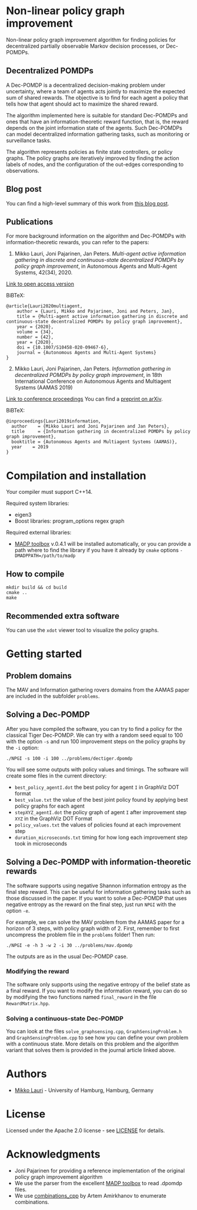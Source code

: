 # Non-linear policy graph improvement
Non-linear policy graph improvement algorithm for finding policies for decentralized partially observable Markov decision processes, or Dec-POMDPs.

## Decentralized POMDPs
A Dec-POMDP is a decentralized decision-making problem under uncertainty, where a team of agents acts jointly to maximize the expected sum of shared rewards.
The objective is to find for each agent a policy that tells how that agent should act to maximize the shared reward.

The algorithm implemented here is suitable for standard Dec-POMDPs and ones that have an information-theoretic reward function, that is, the reward depends on the joint information state of the agents.
Such Dec-POMDPs can model decentralized information gathering tasks, such as monitoring or surveillance tasks.

The algorithm represents policies as finite state controllers, or policy graphs.
The policy graphs are iteratively improved by finding the action labels of nodes, and the configuration of the out-edges corresponding to observations.

## Blog post
You can find a high-level summary of this work from [this blog post](https://laurimi.github.io/research/2020/06/13/active-perception.html).

## Publications
For more background information on the algorithm and Dec-POMDPs with information-theoretic rewards, you can refer to the papers:

1. Mikko Lauri, Joni Pajarinen, Jan Peters. *Multi-agent active information gathering in discrete and continuous-state decentralized POMDPs by policy graph improvement*, in Autonomous Agents and Multi-Agent Systems, 42(34), 2020.

[Link to open access version](https://link.springer.com/article/10.1007/s10458-020-09467-6)

BiBTeX:
```
@article{Lauri2020multiagent,
  	author = {Lauri, Mikko and Pajarinen, Joni and Peters, Jan},
	title = {Multi-agent active information gathering in discrete and continuous-state decentralized POMDPs by policy graph improvement},
	year = {2020},
	volume = {34},
	number = {42},
	year = {2020},
	doi = {10.1007/S10458-020-09467-6},
	journal = {Autonomous Agents and Multi-Agent Systems}
}
```

2. Mikko Lauri, Joni Pajarinen, Jan Peters. *Information gathering in decentralized POMDPs by policy graph improvement*, in 18th International Conference on Autonomous Agents and Multiagent Systems (AAMAS 2019)

[Link to conference proceedings](https://dl.acm.org/doi/abs/10.5555/3306127.3331815)
You can find a [preprint on arXiv](https://arxiv.org/abs/1902.09840).

BiBTeX:
```
@inproceedings{Lauri2019information,
  author    = {Mikko Lauri and Joni Pajarinen and Jan Peters}, 
  title     = {Information gathering in decentralized POMDPs by policy graph improvement},
  booktitle = {Autonomous Agents and Multiagent Systems (AAMAS)},
  year    = 2019
}
```

# Compilation and installation
Your compiler must support C++14.

Required system libraries:
- eigen3
- Boost libraries: program_options regex graph

Required external libraries:
- [MADP toolbox](https://github.com/MADPToolbox/MADP) v.0.4.1 will be installed automatically, or you can provide a path where to find the library if you have it already by `cmake` options `-DMADPPATH=/path/to/madp`


## How to compile
```
mkdir build && cd build
cmake ..
make
```

## Recommended extra software
You can use the `xdot` viewer tool to visualize the policy graphs.

# Getting started

## Problem domains
The MAV and Information gathering rovers domains from the AAMAS paper are included in the subfolder `problems`.

## Solving a Dec-POMDP
After you have compiled the software, you can try to find a policy for the classical Tiger Dec-POMDP.
We can try with a random seed equal to 100 with the option `-s` and run 100 improvement steps on the policy graphs by the `-i` option:
```
./NPGI -s 100 -i 100 ../problems/dectiger.dpomdp
```

You will see some outputs with policy values and timings.
The software will create some files in the current directory:
- `best_policy_agentI.dot` the best policy for agent `I` in GraphViz DOT format
- `best_value.txt` the value of the best joint policy found by applying best policy graphs for each agent
- `stepXYZ_agentI.dot` the policy graph of agent `I` after improvement step `XYZ` in the GraphViz DOT Format
- `policy_values.txt` the values of policies found at each improvement step
- `duration_microseconds.txt` timing for how long each improvement step took in microseconds


## Solving a Dec-POMDP with information-theoretic rewards
The software supports using negative Shannon information entropy as the final step reward.
This can be useful for information gathering tasks such as those discussed in the paper.
If you want to solve a Dec-POMDP that uses negative entropy as the reward on the final step, just run `NPGI` with the option `-e`.

For example, we can solve the MAV problem from the AAMAS paper for a horizon of 3 steps, with policy graph width of 2.
First, remember to first uncompress the problem file in the `problems` folder!
Then run:
```
./NPGI -e -h 3 -w 2 -i 30 ../problems/mav.dpomdp
```

The outputs are as in the usual Dec-POMDP case.

### Modifying the reward
The software only supports using the negative entropy of the belief state as a final reward.
If you want to modify the information reward, you can do so by modifying the two functions named `final_reward` in the file `RewardMatrix.hpp`.

### Solving a continuous-state Dec-POMDP
You can look at the files `solve_graphsensing.cpp`, `GraphSensingProblem.h` and `GraphSensingProblem.cpp` to see how you can define your own problem with a continuous state.
More details on this problem and the algorithm variant that solves them is provided in the journal article linked above.


# Authors
* [Mikko Lauri](https://laurimi.github.io) - University of Hamburg, Hamburg, Germany

# License
Licensed under the Apache 2.0 license - see [LICENSE](LICENSE) for details.

# Acknowledgments
- Joni Pajarinen for providing a reference implementation of the original policy graph improvement algorithm
- We use the parser from the excellent [MADP toolbox](https://github.com/MADPToolbox/MADP) to read .dpomdp files.
- We use [combinations_cpp](https://github.com/artem-ogre/combinations_cpp) by Artem Amirkhanov to enumerate combinations.
